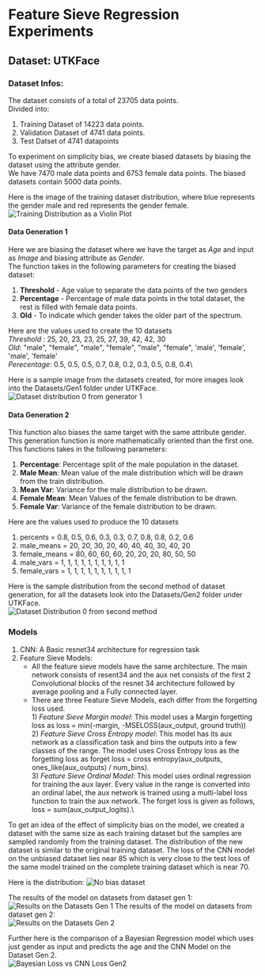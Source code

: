 # Feature Sieve Regression Experiments
## Dataset: UTKFace

### Dataset Infos:
The dataset consists of a total of 23705 data points.\
Divided into:
1) Training Dataset of 14223 data points.
2) Validation Dataset of 4741 data points.
3) Test Datset of 4741 datapoints

To experiment on simplicity bias, we create biased datasets by biasing the dataset using the attribute gender.\
We have 7470 male data points and 6753 female data points. The biased datasets contain 5000 data points.

Here is the image of the training dataset distribution, where blue represents the gender male and red represents the gender female.\
![Training Distribution as a Violin Plot](https://github.com/ShivaramV3223/Feature-Sieve-for-RL/blob/main/UTKFace/Datasets/train_distribution.png)

#### Data Generation 1
Here we are biasing the dataset where we have the target as *Age* and input as *Image* and biasing attribute as *Gender*.\
The function takes in the following parameters for creating the biased dataset:
1) **Threshold** - Age value to separate the data points of the two genders
2) **Percentage** - Percentage of male data points in the total dataset, the rest is filled with female data points.
3) **Old** - To indicate which gender takes the older part of the spectrum.

Here are the values used to create the 10 datasets\
*Threshold* : 25, 20, 23, 23, 25, 27, 39, 42, 42, 30\
*Old*: "male", "female", "male", "female", "male", "female", 'male', 'female', 'male', 'female'\
*Perecentage*: 0.5, 0.5, 0.5, 0.7, 0.8, 0.2, 0.3, 0.5, 0.8, 0.4\

Here is a sample image from the datasets created, for more images look into the Datasets/Gen1 folder under UTKFace.\
![Dataset distribution 0 from generator 1](https://github.com/ShivaramV3223/Feature-Sieve-for-RL/blob/main/UTKFace/Datasets/Gen1/dataset_dist0.png)

#### Data Generation 2
This function also biases the same target with the same attribute gender. This generation function is more mathematically oriented than the first one.\
This functions takes in the following parameters:
1) **Percentage**: Percentage split of the male population in the dataset.
2) **Male Mean**: Mean value of the male distribution which will be drawn from the train distribution.
3) **Mean Var**: Variance for the male distribution to be drawn.
4) **Female Mean**: Mean Values of the female distribution to be drawn.
5) **Female Var**: Variance of the female distribution to be drawn.

Here are the values used to produce the 10 datasets
1) percents = 0.8, 0.5, 0.6, 0.3, 0.3, 0.7, 0.8, 0.8, 0.2, 0.6
2) male_means = 20, 20, 30, 20, 40, 40, 40, 30, 40, 20
3) female_means = 80, 60, 60, 60, 20, 20, 20, 80, 50, 50
4) male_vars = 1, 1, 1, 1, 1, 1, 1, 1, 1, 1
5) female_vars = 1, 1, 1, 1, 1, 1, 1, 1, 1, 1

Here is the sample distribution from the second method of dataset generation, for all the datasets look into the Datasets/Gen2 folder under UTKFace.\
![Dataset Distribution 0 from second method](https://github.com/ShivaramV3223/Feature-Sieve-for-RL/blob/main/UTKFace/Datasets/Gen2/dataset_dist0.png)

### Models
1) CNN: A Basic resnet34 architecture for regression task
2) Feature Sieve Models:
   - All the feature sieve models have the same architecture. The main network consists of resent34 and the aux net consists of the first 2 Convolutional blocks of the resnet 34 architecture followed by average pooling and a Fully connected layer.
   - There are three Feature Sieve Models, each differ from the forgetting loss used.\
         1) *Feature Sieve Margin model*: This model uses a Margin forgetting loss as loss = min(-margin, -MSELOSS(aux_output, ground truth))\
         2) *Feature Sieve Cross Entropy model*: This model has its aux network as a classification task and bins the outputs into a few classes of the range. The model uses Cross Entropy loss as the forgetting loss as forget loss = cross entropy(aux_outputs, ones_like(aux_outputs) / num_bins).\
         3) *Feature Sieve Ordinal Model*: This model uses ordinal regression for training the aux layer. Every value in the range is converted into an ordinal label, the aux network is trained using a multi-label loss function to train the aux network. The forget loss is given as follows, loss = sum(aux_output_logits).\

To get an idea of the effect of simplicity bias on the model, we created a dataset with the same size as each training dataset but the samples are sampled randomly from the training dataset. The distribution of the new dataset is similar to the original training dataset. The loss of the CNN model on the unbiased dataset lies near 85 which is very close to the test loss of the same model trained on the complete training dataset which is near 70.

Here is the distribution:
![No bias dataset](https://github.com/ShivaramV3223/Feature-Sieve-for-RL/blob/main/UTKFace/Datasets/Train_Dataset_no_bias.png)

The results of the model on datasets from dataset gen 1:\
![Results on the Datasets Gen 1](https://github.com/ShivaramV3223/Feature-Sieve-for-RL/blob/main/UTKFace/Outputs/Test_Losses_Gen1.png)
The results of the model on datasets from dataset gen 2:\
![Results on the Datasets Gen 2](https://github.com/ShivaramV3223/Feature-Sieve-for-RL/blob/main/UTKFace/Outputs/Test_Losses.png)

Further here is the comparison of a Bayesian Regression model which uses just gender as input and predicts the age and the CNN Model on the Dataset Gen 2.\
![Bayesian Loss vs CNN Loss Gen2](https://github.com/ShivaramV3223/Feature-Sieve-for-RL/blob/main/UTKFace/Outputs/Test_Losses_Bayesian.png)

